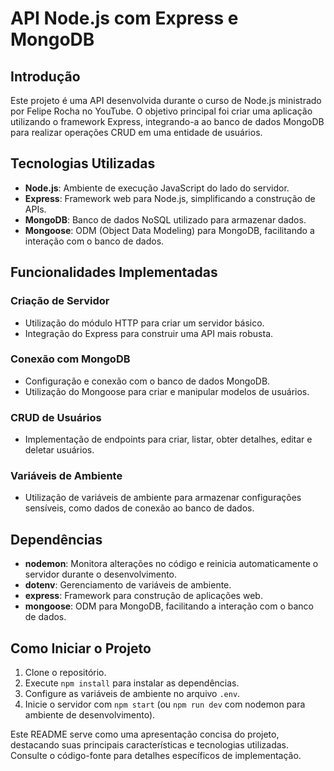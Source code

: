 # API Node.js com Express e MongoDB

## Introdução

Este projeto é uma API desenvolvida durante o curso de Node.js ministrado por Felipe Rocha no YouTube. O objetivo principal foi criar uma aplicação utilizando o framework Express, integrando-a ao banco de dados MongoDB para realizar operações CRUD em uma entidade de usuários.

## Tecnologias Utilizadas

- **Node.js**: Ambiente de execução JavaScript do lado do servidor.
- **Express**: Framework web para Node.js, simplificando a construção de APIs.
- **MongoDB**: Banco de dados NoSQL utilizado para armazenar dados.
- **Mongoose**: ODM (Object Data Modeling) para MongoDB, facilitando a interação com o banco de dados.

## Funcionalidades Implementadas

### Criação de Servidor
- Utilização do módulo HTTP para criar um servidor básico.
- Integração do Express para construir uma API mais robusta.

### Conexão com MongoDB
- Configuração e conexão com o banco de dados MongoDB.
- Utilização do Mongoose para criar e manipular modelos de usuários.

### CRUD de Usuários
- Implementação de endpoints para criar, listar, obter detalhes, editar e deletar usuários.

### Variáveis de Ambiente
- Utilização de variáveis de ambiente para armazenar configurações sensíveis, como dados de conexão ao banco de dados.

## Dependências

- **nodemon**: Monitora alterações no código e reinicia automaticamente o servidor durante o desenvolvimento.
- **dotenv**: Gerenciamento de variáveis de ambiente.
- **express**: Framework para construção de aplicações web.
- **mongoose**: ODM para MongoDB, facilitando a interação com o banco de dados.

## Como Iniciar o Projeto

1. Clone o repositório.
2. Execute `npm install` para instalar as dependências.
3. Configure as variáveis de ambiente no arquivo `.env`.
4. Inicie o servidor com `npm start` (ou `npm run dev` com nodemon para ambiente de desenvolvimento).

Este README serve como uma apresentação concisa do projeto, destacando suas principais características e tecnologias utilizadas. Consulte o código-fonte para detalhes específicos de implementação.
